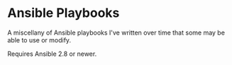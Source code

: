 # Ansible Playbooks

A miscellany of Ansible playbooks I've written over time that some may be able to use or modify.

Requires Ansible 2.8 or newer.


